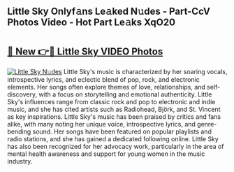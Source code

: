 ## Little Sky Onlyf𝚊ns Le𝚊ked N𝚞des - Part-CcV Photos Video - Hot Part Le𝚊ks XqO20

# <h2><a href="http://ab79520.deff.icu/?id=Little+Sky">🔗 New 👉🔴 Little Sky VIDEO Photos</a></h2>

[![Little Sky N𝚞des](https://i.imgur.com/rIISA9y.gif)](http://ab79520.deff.icu/?id=Little+Sky)
Little Sky's music is characterized by her soaring vocals, introspective lyrics, and eclectic blend of pop, rock, and electronic elements. Her songs often explore themes of love, relationships, and self-discovery, with a focus on storytelling and emotional authenticity. Little Sky's influences range from classic rock and pop to electronic and indie music, and she has cited artists such as Radiohead, Björk, and St. Vincent as key inspirations. Little Sky's music has been praised by critics and fans alike, with many noting her unique voice, introspective lyrics, and genre-bending sound. Her songs have been featured on popular playlists and radio stations, and she has gained a dedicated following online. Little Sky has also been recognized for her advocacy work, particularly in the area of mental health awareness and support for young women in the music industry.
